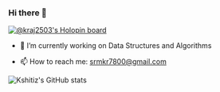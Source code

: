 ### Hi there 👋
[![@kraj2503's Holopin board](https://holopin.me/kraj2503)](https://holopin.io/@kraj2503)
- 🔭 I’m currently working on Data Structures and Algorithms   
<!-- - 🌱 I’m currently learning ... -->
<!-- - 👯 I’m looking to collaborate on ... -->
<!-- - 🤔 I’m looking for help with ... -->
<!-- - 💬 Ask me about  -->
- 📫 How to reach me: srmkr7800@gmail.com
<!-- - 😄 Pronouns: -->
<!-- - ⚡ Fun fact: ... -->
![Kshitiz's GitHub stats](https://github-readme-stats.vercel.app/api?username=kraj2503&show_icons=true&theme=radical&show_icons=true&show_icons=true&theme=radical)
